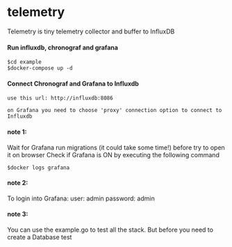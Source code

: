 # telemetry
Telemetry is tiny telemetry collector and buffer to InfluxDB

#### Run influxdb, chronograf and grafana
  ```
  $cd example
  $docker-compose up -d
  ```
#### Connect Chronograf and Grafana to Influxdb
  ```
  use this url: http://influxdb:8086
  
  on Grafana you need to choose 'proxy' connection option to connect to Influxdb  
  ```
  
#### note 1: 
Wait for Grafana run migrations (it could take some time!) before try to open it on browser
Check if Grafana is ON by executing the following command
```
$docker logs grafana
```

#### note 2:
To login into Grafana:
user: admin
password: admin

#### note 3:
You can use the example.go to test all the stack.
But before you need to create a Database test


